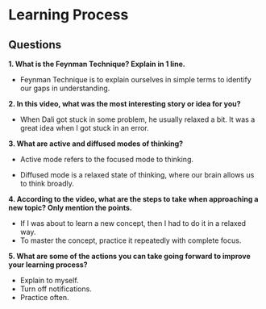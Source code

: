 # Learning Process

## Questions

**1. What is the Feynman Technique? Explain in 1 line.**

- Feynman Technique is  to explain ourselves in simple terms to identify our gaps in understanding.

**2. In this video, what was the most interesting story or idea for you?**

- When Dali got stuck in some problem, he usually relaxed a bit. It was a great idea when I got stuck in an error.

**3. What are active and diffused modes of thinking?**

- Active mode refers to the focused mode to thinking.

- Diffused mode is a relaxed state of thinking, where our brain allows us to think broadly.

**4. According to the video, what are the steps to take when approaching a new topic? Only mention the points.**

- If I was about to learn a new concept, then I had to do it in a relaxed way.
- To master the concept, practice it repeatedly with complete focus.

**5. What are some of the actions you can take going forward to improve your learning process?**

- Explain to myself.
- Turn off notifications.
- Practice often.